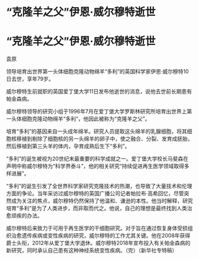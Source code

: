# “克隆羊之父”伊恩·威尔穆特逝世

# “克隆羊之父”伊恩·威尔穆特逝世

袁原

领导培育出世界第一头体细胞克隆动物绵羊“多利”的英国科学家伊恩·威尔穆特10日去世，享年79岁。

威尔穆特生前就职的英国爱丁堡大学11日发布他逝世的消息，说他去世前长期患有帕金森病。

威尔穆特领导的研究小组于1996年7月在爱丁堡大学罗斯林研究所培育出世界上第一头体细胞克隆动物绵羊“多利”，他因此被称为“克隆羊之父”。

培育“多利”的基因来自一头成年绵羊。研究人员提取这头绵羊的乳腺细胞，将其细胞核移植到剔除了细胞核的另一头绵羊的卵子中，使之融合、分裂、发育成胚胎，然后移植到第三头羊的体内，孕育成熟后生下“多利”。

“多利”的诞生被视为20世纪末最重要的科学成就之一。爱丁堡大学校长马斐森在声明中称威尔穆特为“科学界泰斗”，他的相关研究“持续促进再生医学领域取得多样进展”。

“多利”的诞生引发了全世界科学家研究克隆技术的热潮，也导致了大量技术和伦理方面的争论。当年采访过威尔穆特的英国广播公司记者帕拉布·高希回忆，尽管突然成为关注的焦点，威尔穆特仍然保持了他温和、谦逊的本性。他当时解释，研究培育“多利”是为了人类进步，而非取而代之。他说，自己的理想是最终找到人类治愈顽疾的办法。

威尔穆特后来致力于可用于再生医学的干细胞研究。对于旨在通过恢复身体受损组织治愈遗传疾病或变性疾病的研究，威尔穆特的工作尤其关键。他在2008年获得爵士头衔，2012年从爱丁堡大学退休。威尔穆特2018年宣布投入有关帕金森病的新研究，同时承认自己患有这种神经系统变性疾病。（完）（新华社专特稿）


